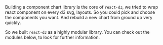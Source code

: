 Building a component chart library is the core of `react-d3`, we tried to wrap react component on every d3 svg, layouts. So you could pick and choose the components you want. And rebuild a new chart from ground up very quickly.

So we built `react-d3` as a highly modular library. You can check out the modules below, to look for further information.
